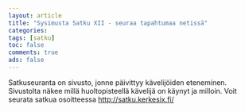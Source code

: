 ```yaml
--- 
layout: article 
title: "Sysimusta Satku XII - seuraa tapahtumaa netissä" 
categories: 
tags: [satku]
toc: false 
comments: true 
ads: false 
--- 
```


Satkuseuranta on sivusto, jonne päivittyy kävelijöiden eteneminen.
Sivustolta näkee millä huoltopisteellä kävelijä on käynyt ja milloin.
Voit seurata satkua osoitteessa <http://satku.kerkesix.fi/>

